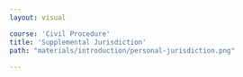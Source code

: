 ```yaml
---
layout: visual

course: 'Civil Procedure'
title: 'Supplemental Jurisdiction'
path: "materials/introduction/personal-jurisdiction.png"
  
---
```

